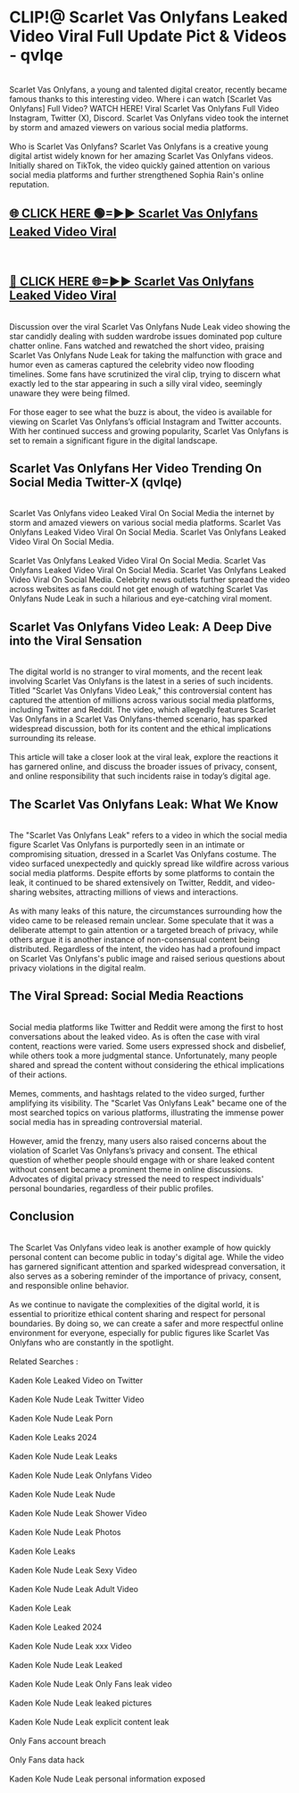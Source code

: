 # CLIP!@ Scarlet Vas Onlyfans Leaked Video Viral Full Update Pict & Videos - qvlqe
<br>
Scarlet Vas Onlyfans, a young and talented digital creator, recently became famous thanks to this interesting video. Where i can watch [Scarlet Vas Onlyfans] Full Video? WATCH HERE! Viral Scarlet Vas Onlyfans Full Video Instagram, Twitter (X), Discord. Scarlet Vas Onlyfans video took the internet by storm and amazed viewers on various social media platforms.
<br><br>
Who is Scarlet Vas Onlyfans? Scarlet Vas Onlyfans is a creative young digital artist widely known for her amazing Scarlet Vas Onlyfans videos. Initially shared on TikTok, the video quickly gained attention on various social media platforms and further strengthened Sophia Rain's online reputation.
<br>
<h2><a href="https://bestclip.site?title=Scarlet_Vas_Onlyfans">🌐 CLICK HERE 🟢=►► Scarlet Vas Onlyfans Leaked Video Viral</a></h2>
<br>
<h2><a href="https://bestclip.site?title=Scarlet_Vas_Onlyfans">🔴 CLICK HERE 🌐=►► Scarlet Vas Onlyfans Leaked Video Viral</a></h2>
<br>
Discussion over the viral Scarlet Vas Onlyfans Nude Leak video showing the star candidly dealing with sudden wardrobe issues dominated pop culture chatter online. Fans watched and rewatched the short video, praising Scarlet Vas Onlyfans Nude Leak for taking the malfunction with grace and humor even as cameras captured the celebrity video now flooding timelines. Some fans have scrutinized the viral clip, trying to discern what exactly led to the star appearing in such a silly viral video, seemingly unaware they were being filmed.
<br><br>
For those eager to see what the buzz is about, the video is available for viewing on Scarlet Vas Onlyfans’s official Instagram and Twitter accounts. With her continued success and growing popularity, Scarlet Vas Onlyfans is set to remain a significant figure in the digital landscape.
<br>
<h2>Scarlet Vas Onlyfans Her Video Trending On Social Media Twitter-X (qvlqe)</h2>
<br>
Scarlet Vas Onlyfans video Leaked Viral On Social Media the internet by storm and amazed viewers on various social media platforms. Scarlet Vas Onlyfans Leaked Video Viral On Social Media. Scarlet Vas Onlyfans Leaked Video Viral On Social Media.
<br><br>
Scarlet Vas Onlyfans Leaked Video Viral On Social Media. Scarlet Vas Onlyfans Leaked Video Viral On Social Media. Scarlet Vas Onlyfans Leaked Video Viral On Social Media. Celebrity news outlets further spread the video across websites as fans could not get enough of watching Scarlet Vas Onlyfans Nude Leak in such a hilarious and eye-catching viral moment.
<br>
<h2>Scarlet Vas Onlyfans Video Leak: A Deep Dive into the Viral Sensation</h2>
<br>
The digital world is no stranger to viral moments, and the recent leak involving Scarlet Vas Onlyfans is the latest in a series of such incidents. Titled "Scarlet Vas Onlyfans Video Leak," this controversial content has captured the attention of millions across various social media platforms, including Twitter and Reddit. The video, which allegedly features Scarlet Vas Onlyfans in a Scarlet Vas Onlyfans-themed scenario, has sparked widespread discussion, both for its content and the ethical implications surrounding its release.
<br><br>
This article will take a closer look at the viral leak, explore the reactions it has garnered online, and discuss the broader issues of privacy, consent, and online responsibility that such incidents raise in today’s digital age.
<br>
<h2>The Scarlet Vas Onlyfans Leak: What We Know</h2>
<br>
The "Scarlet Vas Onlyfans Leak" refers to a video in which the social media figure Scarlet Vas Onlyfans is purportedly seen in an intimate or compromising situation, dressed in a Scarlet Vas Onlyfans costume. The video surfaced unexpectedly and quickly spread like wildfire across various social media platforms. Despite efforts by some platforms to contain the leak, it continued to be shared extensively on Twitter, Reddit, and video-sharing websites, attracting millions of views and interactions.
<br><br>
As with many leaks of this nature, the circumstances surrounding how the video came to be released remain unclear. Some speculate that it was a deliberate attempt to gain attention or a targeted breach of privacy, while others argue it is another instance of non-consensual content being distributed. Regardless of the intent, the video has had a profound impact on Scarlet Vas Onlyfans's public image and raised serious questions about privacy violations in the digital realm.
<br>
<h2>The Viral Spread: Social Media Reactions</h2>
<br>
Social media platforms like Twitter and Reddit were among the first to host conversations about the leaked video. As is often the case with viral content, reactions were varied. Some users expressed shock and disbelief, while others took a more judgmental stance. Unfortunately, many people shared and spread the content without considering the ethical implications of their actions.
<br><br>
Memes, comments, and hashtags related to the video surged, further amplifying its visibility. The "Scarlet Vas Onlyfans Leak" became one of the most searched topics on various platforms, illustrating the immense power social media has in spreading controversial material.
<br><br>
However, amid the frenzy, many users also raised concerns about the violation of Scarlet Vas Onlyfans’s privacy and consent. The ethical question of whether people should engage with or share leaked content without consent became a prominent theme in online discussions. Advocates of digital privacy stressed the need to respect individuals' personal boundaries, regardless of their public profiles.
<br>
<h2>Conclusion</h2>
<br>
The Scarlet Vas Onlyfans video leak is another example of how quickly personal content can become public in today's digital age. While the video has garnered significant attention and sparked widespread conversation, it also serves as a sobering reminder of the importance of privacy, consent, and responsible online behavior.
<br><br>
As we continue to navigate the complexities of the digital world, it is essential to prioritize ethical content sharing and respect for personal boundaries. By doing so, we can create a safer and more respectful online environment for everyone, especially for public figures like Scarlet Vas Onlyfans who are constantly in the spotlight.
<br><br>
Related Searches :
<br><br>
Kaden Kole Leaked Video on Twitter
<br><br>
Kaden Kole Nude Leak Twitter Video
<br><br>
Kaden Kole Nude Leak Porn
<br><br>
Kaden Kole Leaks 2024
<br><br>
Kaden Kole Nude Leak Leaks
<br><br>
Kaden Kole Nude Leak Onlyfans Video
<br><br>
Kaden Kole Nude Leak Nude
<br><br>
Kaden Kole Nude Leak Shower Video
<br><br>
Kaden Kole Nude Leak Photos
<br><br>
Kaden Kole Leaks
<br><br>
Kaden Kole Nude Leak Sexy Video
<br><br>
Kaden Kole Nude Leak Adult Video
<br><br>
Kaden Kole Leak
<br><br>
Kaden Kole Leaked 2024
<br><br>
Kaden Kole Nude Leak xxx Video
<br><br>
Kaden Kole Nude Leak Leaked
<br><br>
Kaden Kole Nude Leak Only Fans leak video
<br><br>
Kaden Kole Nude Leak leaked pictures
<br><br>
Kaden Kole Nude Leak explicit content leak
<br><br>
Only Fans account breach
<br><br>
Only Fans data hack
<br><br>
Kaden Kole Nude Leak personal information exposed